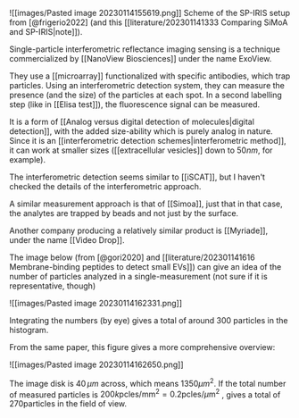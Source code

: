 ![[images/Pasted image 20230114155619.png]]
Scheme of the SP-IRIS setup from [@frigerio2022] (and this [[literature/202301141333 Comparing SiMoA and SP-IRIS|note]]). 

Single-particle interferometric reflectance imaging sensing is a technique commercialized by [[NanoView Biosciences]] under the name ExoView. 

They use a [[microarray]] functionalized with specific antibodies, which trap particles. Using an interferometric detection system, they can measure the presence (and the size) of the particles at each spot. In a second labelling step (like in [[Elisa test]]), the fluorescence signal can be measured. 

It is a form of [[Analog versus digital detection of molecules|digital detection]], with the added size-ability which is purely analog in nature. Since it is an [[interferometric detection schemes|interferometric method]], it can work at smaller sizes ([[extracellular vesicles]] down to $50nm$, for example). 

The interferometric detection seems similar to [[iSCAT]], but I haven't checked the details of the interferometric approach. 

A similar measurement approach is that of [[Simoa]], just that in that case, the analytes are trapped by beads and not just by the surface. 

Another company producing a relatively similar product is [[Myriade]], under the name [[Video Drop]]. 

The image below (from [@gori2020] and [[literature/202301141616 Membrane-binding peptides to detect small EVs]]) can give an idea of the number of particles analyzed in a single-measurement (not sure if it is representative, though)

![[images/Pasted image 20230114162331.png]]

Integrating the numbers (by eye) gives a total of around 300 particles in the histogram. 

From the same paper, this figure gives a more comprehensive overview:

![[images/Pasted image 20230114162650.png]]

The image disk is $40\,\mu m$ across, which means $1350\mu m^2$. If the total number of measured particles is $200k\textrm{pcles}/\textrm{mm}^2=0.2\textrm{pcles}/\mu\textrm{m}^2$ , gives a total of $270 \textrm{particles}$ in the field of view. 